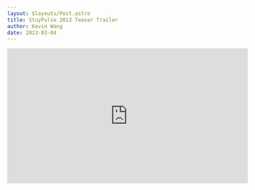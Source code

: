 ```yaml
---
layout: $layouts/Post.astro
title: StuyPulse 2013 Teaser Trailer
author: Kevin Wang
date: 2013-03-04
---
```


<div class="text-center">
<iframe id="video" width="560" height="315" src="http://www.youtube.com/embed/zRrVWW-N7SY" frameborder="0" allowfullscreen></iframe>
</div>
